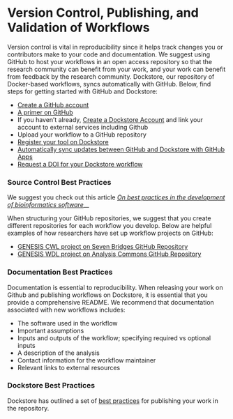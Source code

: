 # Version Control, Publishing, and Validation of Workflows

Version control is vital in reproducibility since it helps track changes you or contributors make to your code and documentation. We suggest using GitHub to host your workflows in an open access repository so that the research community can benefit from your work, and your work can benefit from feedback by the research community. Dockstore, our repository of Docker-based workflows, syncs automatically with GitHub. Below, find steps for getting started with GitHub and Dockstore: 

* [Create a GitHub account](http://www.github.com/join)
* [A primer on GitHub](https://lab.github.com/githubtraining/introduction-to-github)
* If you haven’t already, [Create a Dockstore Account](https://docs.dockstore.org/en/develop/getting-started/register-on-dockstore.html?highlight=register) and link your account to external services including Github
* Upload your workflow to a GitHub repository
* [Register your tool on Dockstore](https://docs.dockstore.org/en/develop/getting-started/dockstore-tools.html)
* [Automatically sync updates between GitHub and Dockstore with GitHub Apps](https://docs.dockstore.org/en/develop/getting-started/github-apps/github-apps-landing-page.html)
* [Request a DOI for your Dockstore workflow](https://docs.dockstore.org/en/develop/advanced-topics/snapshot-and-doi.html?highlight=doi)

### Source Control Best Practices

We suggest you check out this article [_On best practices in the development of bioinformatics software_](https://www.frontiersin.org/articles/10.3389/fgene.2014.00199/full)\_\_

When structuring your GitHub repositories, we suggest that you create different repositories for each workflow you develop. Below are helpful examples of how researchers have set up workflow projects on GitHub:

* [GENESIS CWL project on Seven Bridges GitHub Repository](https://github.com/sevenbridges-openworkflows/uw-genesis-topmed-cwl)
* [GENESIS WDL project on Analysis Commons GitHub Repository](https://github.com/AnalysisCommons/genesis_wdl/)

### Documentation Best Practices

Documentation is essential to reproducibility. When releasing your work on Github and publishing workflows on Dockstore, it is essential that you provide a comprehensive README. We recommend that documentation associated with new workflows includes:

* The software used in the workflow
* Important assumptions 
* Inputs and outputs of the workflow; specifying required vs optional inputs
* A description of the analysis
* Contact information for the workflow maintainer
* Relevant links to external resources 

### Dockstore Best Practices

Dockstore has outlined a set of [best practices](https://docs.dockstore.org/en/develop/advanced-topics/best-practices/best-practices-dockstore.html) for publishing your work in the repository. 

